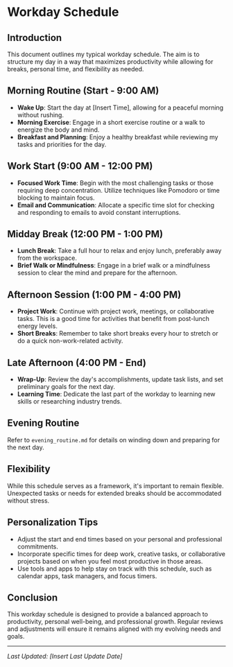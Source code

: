 # Workday Schedule

## Introduction
This document outlines my typical workday schedule. The aim is to structure my day in a way that maximizes productivity while allowing for breaks, personal time, and flexibility as needed.

## Morning Routine (Start - 9:00 AM)
- **Wake Up**: Start the day at [Insert Time], allowing for a peaceful morning without rushing.
- **Morning Exercise**: Engage in a short exercise routine or a walk to energize the body and mind.
- **Breakfast and Planning**: Enjoy a healthy breakfast while reviewing my tasks and priorities for the day.

## Work Start (9:00 AM - 12:00 PM)
- **Focused Work Time**: Begin with the most challenging tasks or those requiring deep concentration. Utilize techniques like Pomodoro or time blocking to maintain focus.
- **Email and Communication**: Allocate a specific time slot for checking and responding to emails to avoid constant interruptions.

## Midday Break (12:00 PM - 1:00 PM)
- **Lunch Break**: Take a full hour to relax and enjoy lunch, preferably away from the workspace.
- **Brief Walk or Mindfulness**: Engage in a brief walk or a mindfulness session to clear the mind and prepare for the afternoon.

## Afternoon Session (1:00 PM - 4:00 PM)
- **Project Work**: Continue with project work, meetings, or collaborative tasks. This is a good time for activities that benefit from post-lunch energy levels.
- **Short Breaks**: Remember to take short breaks every hour to stretch or do a quick non-work-related activity.

## Late Afternoon (4:00 PM - End)
- **Wrap-Up**: Review the day's accomplishments, update task lists, and set preliminary goals for the next day.
- **Learning Time**: Dedicate the last part of the workday to learning new skills or researching industry trends.

## Evening Routine
Refer to `evening_routine.md` for details on winding down and preparing for the next day.

## Flexibility
While this schedule serves as a framework, it's important to remain flexible. Unexpected tasks or needs for extended breaks should be accommodated without stress.

## Personalization Tips
- Adjust the start and end times based on your personal and professional commitments.
- Incorporate specific times for deep work, creative tasks, or collaborative projects based on when you feel most productive in those areas.
- Use tools and apps to help stay on track with this schedule, such as calendar apps, task managers, and focus timers.

## Conclusion
This workday schedule is designed to provide a balanced approach to productivity, personal well-being, and professional growth. Regular reviews and adjustments will ensure it remains aligned with my evolving needs and goals.

---

*Last Updated: [Insert Last Update Date]*
